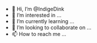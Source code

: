 - 👋 Hi, I’m @IndigeDink
- 👀 I’m interested in ...
- 🌱 I’m currently learning ...
- 💞️ I’m looking to collaborate on ...
- 📫 How to reach me ...

<!---
IndigeDink/IndigeDink is a ✨ special ✨ repository because its `README.md` (this file) appears on your GitHub profile.
You can click the Preview link to take a look at your changes.
--->

